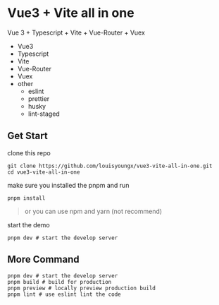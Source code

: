 # Vue3 + Vite all in one

Vue 3 + Typescript + Vite + Vue-Router + Vuex

- Vue3
- Typescript
- Vite
- Vue-Router
- Vuex
- other
    - eslint
    - prettier
    - husky
    - lint-staged

## Get Start

clone this repo
```shell
git clone https://github.com/louisyoungx/vue3-vite-all-in-one.git
cd vue3-vite-all-in-one
```

make sure you installed the pnpm and run
```shell
pnpm install
```
> or you can use npm and yarn (not recommend)

start the demo
```shell
pnpm dev # start the develop server
```

## More Command
```shell
pnpm dev # start the develop server
pnpm build # build for production
pnpm preview # locally preview production build
pnpm lint # use eslint lint the code
```


